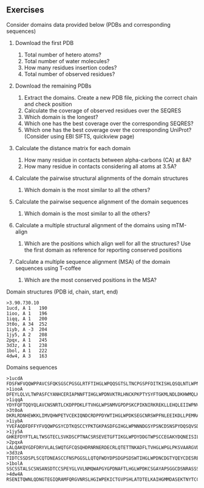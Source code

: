 
## Exercises 

Consider domains data provided below (PDBs and corresponding sequences)

1. Download the first PDB
    1. Total number of hetero atoms?
    2. Total number of water molecules?
    3. How many residues insertion codes?
    4. Total number of observed residues?

2. Download the remaining PDBs
    1. Extract the domains. Create a new PDB file, picking the correct chain and check position
    2. Calculate the coverage of observed residues over the SEQRES
    3. Which domain is the longest?
    4. Which one has the best coverage over the corresponding SEQRES?
    5. Which one has the best coverage over the corresponding UniProt? (Consider using EBI SIFTS, quickview page)
    
3. Calculate the distance matrix for each domain
    1. How many residue in contacts between alpha-carbons (CA) at 8A?
    2. How many residue in contacts considering all atoms at 3.5A?

4. Calculate the pairwise structural alignments of the domain structures
    1. Which domain is the most similar to all the others?

5. Calculate the pairwise sequence alignment of the domain sequences
    1. Which domain is the most similar to all the others?

6. Calculate a multiple structural alignment of the domains using mTM-align
    1. Which are the positions which align well for all the structures? Use the first domain as reference for reporting conserved positions

7. Calculate a multiple sequence alignment (MSA) of the domain sequences using T-coffee
    1. Which are the most conserved positions in the MSA?
    

Domain structures (PDB id, chain, start, end)

    >3.90.730.10
    1ucd, A	1	190
    1ioo, A	1	196
    1iqq, A	1	200
    3t0o, A	34	252
    1iyb, A	-3	204
    1jy5, A	2	208
    2pqx, A	1	245
    3d3z, A	1	238
    1bol, A	1	222
    4dw4, A	3	163
    

Domains sequences
    
    >1ucdA
    FDSFWFVQQWPPAVCSFQKSGSCPGSGLRTFTIHGLWPQQSGTSLTNCPGSPFDITKISHLQSQLNTLWPNVLRANNQQFWSHEWTKHGTCSESTFNQAAYFKLAVDMRNNYDIIGALRPHAAGPNGRTKSRQAIKGFLKAKFGKFPGLRCRTDPQTKVSYLVQVVACFAQDGSTLIDCTRDTCGANFIF
    >1iooA
    DFEYLQLVLTWPASFCYANHCERIAPNNFTIHGLWPDNVKTRLHNCKPKPTYSYFTGKMLNDLDKHWMQLKFEQDYGRTEQPSWKYQYIKHGSCCQKRYNQNTYFGLALRLKDKFDLLRTLQTHRIIPGSSYTFQDIFDAIKTVSQENPDIKCAEVTKGTPELYEIGICFTPNADSMFRCPQSDTCDKTAKVLFRR
    >1iqqA
    YDYFQFTQQYQLAVCNSNRTLCKDPPDKLFTVHGLWPSNMVGPDPSKCPIKNIRKREKLLEHQLEIIWPNVFDRTKNNLFWDKEWMKHGSCGYPTIDNENHYFETVIKMYISKKQNVSRILSKAKIEPDGKKRALLDIENAIRNGADNKKPKLKCQKKGTTTELVEITLCSDKSGEHFIDCPHPFEPISPHYCPTNNIKY
    >3t0oA
    DKRLRDNHEWKKLIMVQHWPETVCEKIQNDCRDPPDYWTIHGLWPDKSEGCNRSWPFNLEEIKDLLPEMRAYWPDVIHSFPNRSRFWKHEWEKHGTCAAQVDALNSQKKYFGRSLELYRELDLNSVLLKLGIKPSINYYQVADFKDALARVYGVIPKIQCLPPSQDEEVQTIGQIELCLTKQDQQLQNCTEPGEQPSPKQEVWLANGAAESRGLRVCEDGPVFYPPPKKTKHHHHHHH
    >1iybA
    YVEFAQDFDFFYFVQQWPGSYCDTKQSCCYPKTGKPASDFGIHGLWPNNNDGSYPSNCDSNSPYDQSQVSDLISRMQQNWPTLACPSGTGSAFWSHEWEKHGTCAENVFDQHGYFKKALDLKNQINLLEILQGAGIHPDGGFYSLNSIKNAIRSAIGYAPGIECNVDESGNSQLYQIYICVDGSGSNLIECPIFPRGKCGSSIEFPTF
    >1jy5A
    GHKEFDYFTLALTWSGTECLSVKDSCPTNACSRSEVETGFTIKGLWPDYDDGTWPSCCEGAKYDQNEISILSNDLSKYWPSYSCPSSSACGSFDASDLAYEWAKHGTCSSPVLGNQYEYFSTTLMLYFKYNISEILSESGYLPSNTAEYKVEGIMSAIQSALRVTPVVKCKSDAVEQVQICFDKTLQLQECPSTASTCPSLVSLPIKNTIKP
    >2pqxA
    LALQAKQYGDFDRYVLALSWQTGFCQSQHDRNRNERDECRLQTETTNKADFLTVHGLWPGLPKSVAARGVDERRWMRFGCATRPIPNLPEARASRMCSSPETGLSLETAAKLSEVMPGAGGRSCLERYEYAKHGACFGFDPDAYFGTMVRLNQEIKESEAGKFLADNYGKTVSRRDFDAAFAKSWGKENVKAVKLTCQGNPAYLTEIQISIKADAINAPLSANSFLPQPHPGNCGKTFVIDKAGY
    >3d3zA
    TIDTCSSDSPLSCQTDNEASCCFNSPGGSLLQTQFWDYDPSDGPSDSWTIHGLWPDNCDGTYQEYCDESREYSNITSILEAQNRTELLSYMKEYWPDYEGADEDESFWEHEWNKHGTCINTIEPSCYTDYYAQEEVGDFFQQVVDLFKTLDSYTALSDAGITPSEDATYKLSDIEDALAAIHDGYPPYVGCEDGALSQLYYYFNVKGSAIGGTYVASERLEDSNCKDSGIKYPPKYSSSKKIYGSSL
    >1bolA
    SSCSSTALSCSNSANSDTCCSPEYGLVVLNMQWAPGYGPDNAFTLHGLWPDKCSGAYAPSGGCDSNRASSSIASVIKSKDSSLYNSMLTYWPSNQGNNNVFWSHEWSKHGTCVSTYDPDCYDNYEEGEDIVDYFQKAMDLRSQYNVYKAFSSNGITPGGTYTATEMQSAIESYFGAKAKIDCSSGTLSDVALYFYVRGRDTYVITDALSTGSCSGDVEYPTK
    >4dw4A
    RSENITQWNLQDNGTEGIQRAMFQRGVNRSLHGIWPEKICTGVPSHLATDTELKAIHGMMDASEKTNYTCCRLQRHEWNKHGWCNWYNIEPWILLMNKTQANLTEGQPLRECAVTCRYDRDSDLNVVTQARDSPTPLTGCKKGKNFSFAGILVQGPCNFEIAVSDVL
